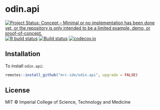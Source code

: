 # odin.api

<!-- badges: start -->
[![Project Status: Concept – Minimal or no implementation has been done yet, or the repository is only intended to be a limited example, demo, or proof-of-concept.](https://www.repostatus.org/badges/latest/concept.svg)](https://www.repostatus.org/#concept)
[![R build status](https://github.com/mrc-ide/odin.api/workflows/R-CMD-check/badge.svg)](https://github.com/mrc-ide/odin.api/actions)
[![Build status]()](https://buildkite.com/mrc-ide/mrcide/odin-dot-api?branch=main)
[![codecov.io](https://codecov.io/github/mrc-ide/odin.api/coverage.svg?branch=main)](https://codecov.io/github/mrc-ide/odin.api?branch=main)
<!-- badges: end -->

## Installation

To install `odin.api`:

```r
remotes::install_github("mrc-ide/odin.api", upgrade = FALSE)
```

## License

MIT © Imperial College of Science, Technology and Medicine
